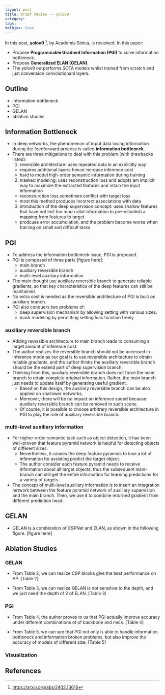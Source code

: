 ```yaml
---
layout: post
title: brief review -- yolov9
category:
tags:
mathjax: true 
---
```

In this post, **yolov9** [^yolov9], by Academia Sinica,
is reviewed. In this paper:

- Propose **Programmable Gradient Information (PGI)**
to solve information bottleneck.
- Propose **Generalized ELAN (GELAN)**.
- The yolov9 outperforms SOTA models whlist trained
from scratch and just convension convolutionanl layers.

## Outline

- information bottleneck
- PGI
- GELAN
- ablation studies

## Information Bottleneck

- In deep networks, the phenomenon of input data losing
information during the feedforward process is called
**information bottleneck**.
- There are three mitigations to deal with this problem (with drawbacks listed):
  1. reversible architecture: uses repeated data in an explicitly way
    - requires additional layers hence increase inference cost
    - hard to model high-order semantic information during training
  2. masked modeling: uses reconstruction loss and adopts am implicit way to maximize the extracted features and retain the input information
    - reconsturction loss sometimes conflict with target loss
    - most this method produces incorrect associations with data
  3. introduction of the deep supervision concept: uses shallow features that have not lost too much vital information to pre-establish a mapping from features to target
    - prodcues error accumulation, and the problem become worse when training on small and difficult tasks

## PGI

- To address the information bottleneck issue, PGI is proposed.
- PGI is composed of three parts [figure here]:
  - main branch
  - auxiliary reversible branch
  - multi-level auxiliary information
- The main thought use auxiliary reversible branch to generate
reliable gradients, so that key characteristics of the deep
features can still be maintained.
- No extra cost is needed as the reversible architecture of PGI
is built on auxiliary branch.
- PGI also conquers two problems of:
  - deep supervision mechanism by allowing setting with various sizes.
  - mask modeling by permitting setting loss function freely.

### auxiliary reversible branch

- Adding reversible architecture to main branch leads to consuming a larget amount
of inference cost.
- The author realizes the reversible branch should not be accessed
in inference mode as our goal is to use reversible architecture to
obtain reliable gradients, and the author thinks the auxiliary reversible
branch should be the extend part of deep supervision branch.
- Thinking from this, auxiliary reversible branch does not
force the main branch to retain complete original information. Rather,
the main branch just needs to update itself by generating useful gradient.
  - Based on this design, the auxiliary reversible branch can be also
applied on shallower networks.
  - Moreover, there will be no impact on inference speed because 
auxiliary reversible branch can be removed in such scene.
  - Of course, it is possible to choose arbitrary reversible
architecture in PGI to play the role of auxiliary reversible branch.

### multi-level auxiliary information

- For higher-order semantic task such as object detection, it has
been well-proven that feature pyramid network is helpful for
detecting objects of different sizes.
  - Nevertheless, it causes the deep feature pyramids to lose a lot
of information for assisting predict the target object.
  - The author consider each feature pyramid needs to receive information
about all target objects, thus the subsequent main-branch can still
get the entire information for learning predictions for a variety of targets.
- The concept of multi-level auxiliary information is to insert an integration network between the feature pyramid network of auxiliary supervision and the main branch. Then, we use it to combine returned gradient from different prediction head.

## GELAN

- GELAN is a combination of CSPNet and ELAN, as shown in the following figure.
[figure here]

## Ablation Studies

### GELAN

- From Table 2, we can realize CSP blocks give the best performance on AP.
[Table 2]

- From Table 3, we can realize GELAN is not sensitive to the depth, and
we just need the depth of 2 of ELAN.
[Table 3]

### PGI

- From Table 4, the author proves to us that PGI actually improve accuracy
under different combinations of of backbone and neck.
[Table 4]

- From Table 5, we can see that PGI not only is able to handle information bottleneck
and information broken problems, but also improve the accuracy of models
of different size.
[Table 5]

### Visualization

## References

[^yolov9]: https://arxiv.org/abs/2402.13616 

